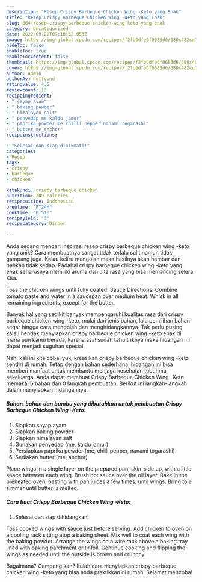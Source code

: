 ```yaml
---
description: "Resep Crispy Barbeque Chicken Wing -Keto yang Enak"
title: "Resep Crispy Barbeque Chicken Wing -Keto yang Enak"
slug: 664-resep-crispy-barbeque-chicken-wing-keto-yang-enak
category: Uncategorized
date: 2022-09-22T07:10:32.053Z
image: https://img-global.cpcdn.com/recipes/f2fb6dfe6f0683d6/680x482cq70/crispy-barbeque-chicken-wing-keto-foto-resep-utama.jpg
hideToc: false
enableToc: true
enableTocContent: false
thumbnail: https://img-global.cpcdn.com/recipes/f2fb6dfe6f0683d6/680x482cq70/crispy-barbeque-chicken-wing-keto-foto-resep-utama.jpg
cover: https://img-global.cpcdn.com/recipes/f2fb6dfe6f0683d6/680x482cq70/crispy-barbeque-chicken-wing-keto-foto-resep-utama.jpg
author: Admin
authorAv: notfound
ratingvalue: 4.6
reviewcount: 13
recipeingredient:
- " sayap ayam"
- " baking powder"
- " himalayan salt"
- " penyedap me kaldu jamur"
- " paprika powder me chilli pepper nanami togarashi"
- " butter me anchor"
recipeinstructions:

- "Selesai dan siap dinikmati!"
categories:
- Resep
tags:
- crispy
- barbeque
- chicken

katakunci: crispy barbeque chicken 
nutrition: 209 calories
recipecuisine: Indonesian
preptime: "PT24M"
cooktime: "PT51M"
recipeyield: "3"
recipecategory: Dinner

---
```





Anda sedang mencari inspirasi resep crispy barbeque chicken wing -keto yang unik? Cara membuatnya sangat tidak terlalu sulit namun tidak gampang juga. Kalau keliru mengolah maka hasilnya akan hambar dan bahkan tidak sedap. Padahal crispy barbeque chicken wing -keto yang enak seharusnya memiliki aroma dan cita rasa yang bisa memancing selera Kita.





Toss the chicken wings until fully coated. Sauce Directions: Combine tomato paste and water in a saucepan over medium heat. Whisk in all remaining ingredients, except for the butter.

Banyak hal yang sedikit banyak mempengaruhi kualitas rasa dari crispy barbeque chicken wing -keto, mulai dari jenis bahan, lalu pemilihan bahan segar hingga cara mengolah dan menghidangkannya. Tak perlu pusing kalau hendak menyiapkan crispy barbeque chicken wing -keto enak di mana pun kamu berada, karena asal sudah tahu triknya maka hidangan ini dapat menjadi suguhan spesial.






Nah, kali ini kita coba, yuk, kreasikan crispy barbeque chicken wing -keto sendiri di rumah. Tetap dengan bahan sederhana, hidangan ini bisa memberi manfaat untuk membantu menjaga kesehatan tubuhmu sekeluarga. Anda dapat membuat Crispy Barbeque Chicken Wing -Keto memakai 6 bahan dan 0 langkah pembuatan. Berikut ini langkah-langkah dalam menyiapkan hidangannya.

<!--inarticleads1-->

##### Bahan-bahan dan bumbu yang dibutuhkan untuk pembuatan Crispy Barbeque Chicken Wing -Keto:

1. Siapkan  sayap ayam
1. Siapkan  baking powder
1. Siapkan  himalayan salt
1. Gunakan  penyedap (me, kaldu jamur)
1. Persiapkan  paprika powder (me, chilli pepper, nanami togarashi)
1. Sediakan  butter (me, anchor)


Place wings in a single layer on the prepared pan, skin-side up, with a little space between each wing. Brush hot sauce over the oil layer. Bake in the preheated oven, basting with pan juices a few times, until wings. Bring to a simmer until butter is melted. 

<!--inarticleads2-->

##### Cara buat Crispy Barbeque Chicken Wing -Keto:


1. Selesai dan siap dihidangkan!

Toss cooked wings with sauce just before serving. Add chicken to oven on a cooling rack sitting atop a baking sheet. Mix well to coat each wing with the baking powder. Arrange the wings on a wire rack above a baking tray lined with baking parchment or tinfoil. Continue cooking and flipping the wings as needed until the outside is brown and crunchy. 

Bagaimana? Gampang kan? Itulah cara menyiapkan crispy barbeque chicken wing -keto yang bisa anda praktikkan di rumah. Selamat mencoba!
